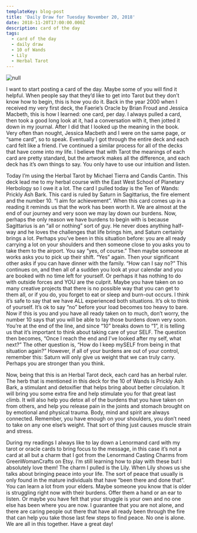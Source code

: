 ```yaml
---
templateKey: blog-post
title: 'Daily Draw for Tuesday November 20, 2018'
date: 2018-11-20T17:00:00.000Z
description: card of the day
tags:
  - card of the day
  - daily draw
  - 10 of Wands
  - Lily
  - Herbal Tarot
---
```

![null](/img/img_8983.jpg)

I want to start posting a card of the day. Maybe some of you will find it helpful. When people say that they’d like to get into Tarot but they don’t know how to begin, this is how you do it. Back in the year 2000 when I received my very first deck, the Faerie’s Oracle by Brian Froud and Jessica Macbeth, this is how I learned: one card, per day. I always pulled a card, then took a good long look at it, had a conversation with it, then jotted it down in my journal. After I did that I looked up the meaning in the book. Very often than nought, Jessica Macbeth and I were on the same page, or “same card”, so to speak. Eventually I got through the entire deck and each card felt like a friend. I’ve continued a similar process for all of the decks that have come into my life. I believe that with Tarot the meanings of each card are pretty standard, but the artwork makes all the difference, and each deck has it’s own things to say. You only have to use our intuition and listen.

Today I’m using the Herbal Tarot by Michael Tierra and Candis Cantin. This deck lead me to my herbal course with the East West School of Planetary Herbology so I owe it a lot. The card I pulled today is the Ten of Wands: Prickly Ash Bark. This card is ruled by Saturn in Sagittarius, the fire element and the number 10. “I aim for achievement”. When this card comes up in a reading it reminds us that the work has been worth it. We are almost at the end of our journey and very soon we may lay down our burdens. Now, perhaps the only reason we have burdens to begin with is because Sagittarius is an “all or nothing” sort of guy. He never does anything half-way and he loves the challenges that life brings him, and Saturn certainly brings a lot. Perhaps you’ve been in this situation before: you are all ready carrying a lot on your shoulders and then someone close to you asks you to take them to the airport. You say “yes, of course.” Then maybe someone at works asks you to pick up their shift. “Yes” again. Then your significant other asks if you can have dinner with the family. “How can I say no?” This continues on, and then all of a sudden you look at your calendar and you are booked with no time left for yourself. Or perhaps it has nothing to do with outside forces and YOU are the culprit. Maybe you have taken on so many creative projects that there is no possible way that you can get to them all, or if you do, you forget to eat or sleep and burn-out occurs. I think it’s safe to say that we have ALL experienced both situations.  It’s ok to think of yourself. It’s ok to say “no” before your load becomes too heavy to bare. Now if this is you and you have all ready taken on to much, don’t worry, the number 10 says that you will be able to lay those burdens down very soon. You’re at the end of the line, and since “10” breaks down to “1”, it is telling us that it’s important to think about taking care of your SELF. The question then becomes, “Once I reach the end and I’ve looked after my self, what next?” The other question is, “How do I keep mySELF from being in that situation again?” However, if all of your burdens are out of your control, remember this: Saturn will only give us weight that we can truly carry. Perhaps you are stronger than you think. 

Now, being that this is an Herbal Tarot deck, each card has an herbal ruler. The herb that is mentioned in this deck for the 10 of Wands is Prickly Ash Bark, a stimulant and detoxifier that helps bring about better circulation. It will bring you some extra fire and help stimulate you for that great last climb. It will also help you detox all of the burdens that you have taken on from others, and help you release pain in the joints and stomach brought on by emotional and physical trauma. Body, mind and spirit are always connected. Remember, you have enough on your shoulders, you don’t need to take on any one else’s weight. That sort of thing just causes muscle strain and stress. 

During my readings I always like to lay down a Lenormand card with my tarot or oracle cards to bring focus to the message, in this case it’s not a card at all but a charm that I got from the Lenormand Casting Charms from GreenWomanCrafts on Etsy. I’m still learning how to play with these but I absolutely love them! The charm I pulled is the Lily. When Lily shows us she talks about bringing peace into your life. The sort of peace that usually is only found in the mature individuals that have “been there and done that”. You can learn a lot from your elders. Maybe someone you know that is older is struggling right now with their burdens. Offer them a hand or an ear to listen. Or maybe you have felt that your struggle is your own and no one else has been where you are now. I guarantee that you are not alone, and there are caring people out there that have all ready been through the fire that can help you take those last few steps to find peace. No one is alone. We are all in this together. Have a great day!
